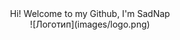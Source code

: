 <div align="center">
  Hi! Welcome to my Github, I'm SadNap
</div>

<div align="center">
![Логотип](images/logo.png)
</div>
